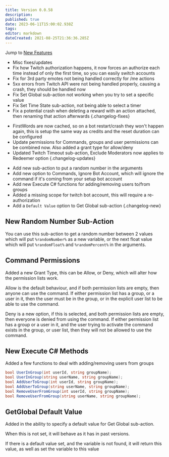 ```yaml
---
title: Version 0.0.58
description: 
published: true
date: 2023-06-11T15:00:02.938Z
tags: 
editor: markdown
dateCreated: 2021-08-25T21:36:36.285Z
---
```


Jump to [New Features](#new-features)

* Misc fixes/updates
* Fix how Twitch authorization happens, it now forces an authorize each time instead of only the first time, so you can easily switch accounts
* Fix for 3rd party emotes not being handled correctly for /me actions
* 5xx errors from Twitch API were not being handled properly, causing a crash, they should be handled now
* Fix Set Global sub-action not working when you try to set a specific value
* Fix Set Time State sub-action, not being able to select a timer
* Fix a potential crash when deleting a reward with an action attached, then renaming that action afterwards
{.changelog-fixes}

<span></span>

* FirstWords are now cached, so on a bot restart/crash they won't happen again, this is setup the same way as credits and the reset duration can be configured
* Update permissions for Commands, groups and user permissions can be combined now. Also added a grant type for allow/deny
* Updated Twitch Timeout sub-action, Exclude Moderators now applies to Redeemer option
{.changelog-updates}

<span></span>

* Add new sub-action to put a random number in the arguments
* Add new option to Commands, Ignore Bot Account, which will ignore the command if it's coming from your setup bot account
* Add new Execute C# functions for adding/removing users to/from groups
* Added a missing scope for twitch bot account, this will require a re-authorization
* Add a `Default Value` option to Get Global sub-action
{.changelog-new}

## New Random Number Sub-Action
You can use this sub-action to get a random number between 2 values which will put `%randomNumber%` as a new variable, or the next float value which will put `%randomFloat%` and `%randomPercent%` in the arguments.

## Command Permissions
Added a new Grant Type, this can be Allow, or Deny, which will alter how the permission lists work.

Allow is the default behaviour, and if both permission lists are empty, then anyone can use the command.  If either permission list has a group, or a user in it, then the user must be in the group, or in the explicit user list to be able to use the command.

Deny is a new option, if this is selected, and both permission lists are empty, then everyone is denied from using the command.  If either permission list has a group or a user in it, and the user trying to activate the command exists in the group, or user list, then they will not be allowed to use the command.

## New Execute C# Methods
Added a few functions to deal with adding/removing users from groups

```csharp
bool UserInGroup(int userId, string groupName);
bool UserInGroup(string userName, string groupName);
bool AddUserToGroup(int userId, string groupName);
bool AddUserToGroup(string userName, string groupName);
bool RemoveUserFromGroup(int userId, string groupName);
bool RemoveUserFromGroup(string userName, string groupName);
```

## GetGlobal Default Value
Added in the ability to specify a default value for Get Global sub-action.

When this is not set, it will behave as it has in past versions.

If there is a default value set, and the variable is not found, it will return this value, as well as set the variable to this value